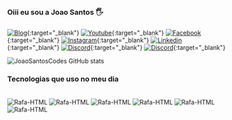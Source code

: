 ### Oiii eu sou a Joao Santos 🖐️

###

[![Blog](https://img.shields.io/website?label=Portifolio&style=for-the-badge&url=https://joaosantoscodes.github.io/portifolio_web/)](https://joaosantoscodes.github.io/portifolio_web){:target="_blank"}
[![Youtube](https://img.shields.io/badge/YouTube-FF0000?style=for-the-badge&logo=youtube&logoColor=white)](https://www.youtube.com/channel/UCT8zcIEJaNPUFVmoxLDwaZA){:target="_blank"}
[![Facebook](https://img.shields.io/badge/Facebook_Gaming-005FED?style=for-the-badge&logo=facebook-gaming&logoColor=white)](https://www.facebook.com/joaocarlosrh23){:target="_blank"}
[![Instagram](https://img.shields.io/badge/Instagram-E4405F?style=for-the-badge&logo=instagram&logoColor=white)](https://www.instagram.com/joaossantos_official){:target="_blank"}
[![Linkedin](https://img.shields.io/badge/LinkedIn-0077B5?style=for-the-badge&logo=linkedin&logoColor=white)](https://www.linkedin.com/in/jo%C3%A3o-santos-5a59a567){:target="_blank"}
[![Discord](https://img.shields.io/badge/Discord-7289DA?style=for-the-badge&logo=discord&logoColor=white)](https://www.linkedin.com/in/jo%C3%A3o-santos-5a59a567){:target="_blank"}
[![Discord](https://img.shields.io/badge/Gmail-D14836?style=for-the-badge&logo=gmail&logoColor=white)](mailto:joaocarlosrh23@gmail.com){:target="_blank"}


![JoaoSantosCodes GitHub stats](https://github-readme-stats.vercel.app/api?username=JoaoSantosCodes&show_icons=true&theme=dracula)

### Tecnologias que uso no meu dia

<div style="display: inline_block"><br/>
    <img align="center" alt="Rafa-HTML" src="https://img.shields.io/badge/HTML5-E34F26?style=for-the-badge&logo=html5&logoColor=white">
    <img align="center" alt="Rafa-HTML" src="https://img.shields.io/badge/CSS3-1572B6?style=for-the-badge&logo=css3&logoColor=white">
    <img align="center" alt="Rafa-HTML" src="https://img.shields.io/badge/JavaScript-F7DF1E?style=for-the-badge&logo=javascript&logoColor=black">
    <img align="center" alt="Rafa-HTML" src="https://img.shields.io/badge/TypeScript-007ACC?style=for-the-badge&logo=typescript&logoColor=white">
    <img align="center" alt="Rafa-HTML" src="https://img.shields.io/badge/React-20232A?style=for-the-badge&logo=react&logoColor=61DAFB">
    <img align="center" alt="Rafa-HTML" src="https://img.shields.io/badge/Node.js-43853D?style=for-the-badge&logo=node.js&logoColor=white">
</div>
